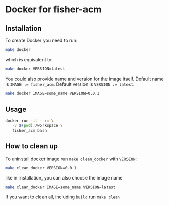 # Docker for fisher-acm

## Installation

To create Docker you need to run:

```bash
make docker
```

which is equivalent to:

```bash
make docker VERSION=latest
```

You could also provide name and version for the image itself.
Default name is `IMAGE := fisher_acm`.
Default version is `VERSION := latest`.

```bash
make docker IMAGE=some_name VERSION=0.0.1
```

## Usage

```bash
docker run -it --rm \
   -v $(pwd):/workspace \
   fisher_acm bash
```

## How to clean up

To uninstall docker image run `make clean_docker` with `VERSION`:

```bash
make clean_docker VERSION=0.0.1
```

like in installation, you can also choose the image name

```bash
make clean_docker IMAGE=some_name VERSION=latest
```

If you want to clean all, including `build` run `make clean`
